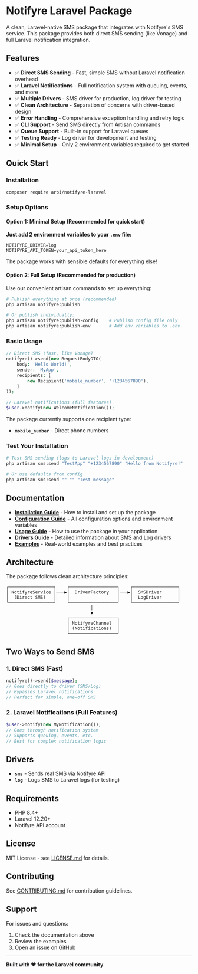 # Notifyre Laravel Package

A clean, Laravel-native SMS package that integrates with Notifyre's SMS service. This package provides both direct SMS
sending (like Vonage) and full Laravel notification integration.

## Features

- ✅ **Direct SMS Sending** - Fast, simple SMS without Laravel notification overhead
- ✅ **Laravel Notifications** - Full notification system with queuing, events, and more
- ✅ **Multiple Drivers** - SMS driver for production, log driver for testing
- ✅ **Clean Architecture** - Separation of concerns with driver-based design
- ✅ **Error Handling** - Comprehensive exception handling and retry logic
- ✅ **CLI Support** - Send SMS directly from Artisan commands
- ✅ **Queue Support** - Built-in support for Laravel queues
- ✅ **Testing Ready** - Log driver for development and testing
- ✅ **Minimal Setup** - Only 2 environment variables required to get started

## Quick Start

### Installation

```bash
composer require arbi/notifyre-laravel
```

### Setup Options

#### Option 1: Minimal Setup (Recommended for quick start)

**Just add 2 environment variables to your `.env` file:**

```env
NOTIFYRE_DRIVER=log
NOTIFYRE_API_TOKEN=your_api_token_here
```

The package works with sensible defaults for everything else!

#### Option 2: Full Setup (Recommended for production)

Use our convenient artisan commands to set up everything:

```bash
# Publish everything at once (recommended)
php artisan notifyre:publish

# Or publish individually:
php artisan notifyre:publish-config    # Publish config file only
php artisan notifyre:publish-env       # Add env variables to .env
```

### Basic Usage

```php
// Direct SMS (fast, like Vonage)
notifyre()->send(new RequestBodyDTO(
    body: 'Hello World!',
    sender: 'MyApp',
    recipients: [
        new Recipient('mobile_number', '+1234567890'),
    ]
));

// Laravel notifications (full features)
$user->notify(new WelcomeNotification());
```

The package currently supports one recipient type:
- **`mobile_number`** - Direct phone numbers

### Test Your Installation

```bash
# Test SMS sending (logs to Laravel logs in development)
php artisan sms:send "TestApp" "+1234567890" "Hello from Notifyre!"

# Or use defaults from config
php artisan sms:send "" "" "Test message"
```

## Documentation

- **[Installation Guide](./INSTALLATION.md)** - How to install and set up the package
- **[Configuration Guide](./CONFIGURATION.md)** - All configuration options and environment variables
- **[Usage Guide](./USAGE.md)** - How to use the package in your application
- **[Drivers Guide](./DRIVERS.md)** - Detailed information about SMS and Log drivers
- **[Examples](./EXAMPLES.md)** - Real-world examples and best practices

## Architecture

The package follows clean architecture principles:

```
┌─────────────────┐    ┌──────────────────┐    ┌─────────────────┐
│ NotifyreService │───▶│  DriverFactory   │───▶│  SMSDriver      │
│  (Direct SMS)   │    │                  │    │  LogDriver      │
└─────────────────┘    └──────────────────┘    └─────────────────┘
                                │
                                ▼
                       ┌──────────────────┐
                       │ NotifyreChannel  │
                       │ (Notifications)  │
                       └──────────────────┘
```

## Two Ways to Send SMS

### 1. Direct SMS (Fast)

```php
notifyre()->send($message);
// Goes directly to driver (SMS/Log)
// Bypasses Laravel notifications
// Perfect for simple, one-off SMS
```

### 2. Laravel Notifications (Full Features)

```php
$user->notify(new MyNotification());
// Goes through notification system
// Supports queuing, events, etc.
// Best for complex notification logic
```

## Drivers

- **`sms`** - Sends real SMS via Notifyre API
- **`log`** - Logs SMS to Laravel logs (for testing)

## Requirements

- PHP 8.4+
- Laravel 12.20+
- Notifyre API account

## License

MIT License - see [LICENSE.md](../LICENSE.md) for details.

## Contributing

See [CONTRIBUTING.md](../CONTRIBUTING.md) for contribution guidelines.

## Support

For issues and questions:

1. Check the documentation above
2. Review the examples
3. Open an issue on GitHub

---

**Built with ❤️ for the Laravel community**
